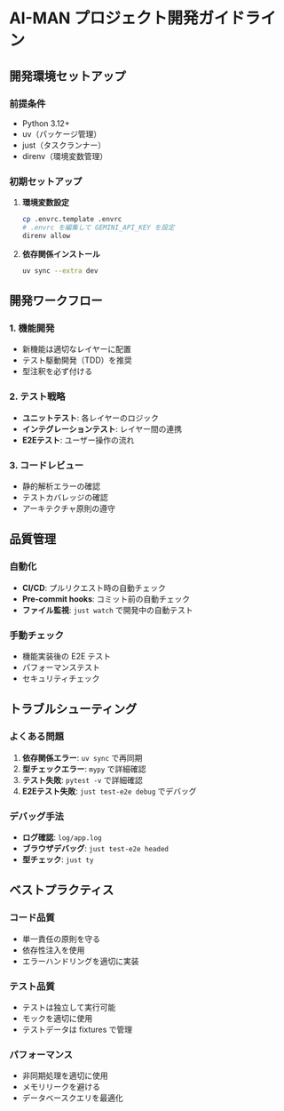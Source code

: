 # AI-MAN プロジェクト開発ガイドライン

## 開発環境セットアップ

### 前提条件
- Python 3.12+
- uv（パッケージ管理）
- just（タスクランナー）
- direnv（環境変数管理）

### 初期セットアップ
1. **環境変数設定**
   ```bash
   cp .envrc.template .envrc
   # .envrc を編集して GEMINI_API_KEY を設定
   direnv allow
   ```

2. **依存関係インストール**
   ```bash
   uv sync --extra dev
   ```

## 開発ワークフロー

### 1. 機能開発
- 新機能は適切なレイヤーに配置
- テスト駆動開発（TDD）を推奨
- 型注釈を必ず付ける

### 2. テスト戦略
- **ユニットテスト**: 各レイヤーのロジック
- **インテグレーションテスト**: レイヤー間の連携
- **E2Eテスト**: ユーザー操作の流れ

### 3. コードレビュー
- 静的解析エラーの確認
- テストカバレッジの確認
- アーキテクチャ原則の遵守

## 品質管理

### 自動化
- **CI/CD**: プルリクエスト時の自動チェック
- **Pre-commit hooks**: コミット前の自動チェック
- **ファイル監視**: `just watch` で開発中の自動テスト

### 手動チェック
- 機能実装後の E2E テスト
- パフォーマンステスト
- セキュリティチェック

## トラブルシューティング

### よくある問題
1. **依存関係エラー**: `uv sync` で再同期
2. **型チェックエラー**: `mypy` で詳細確認
3. **テスト失敗**: `pytest -v` で詳細確認
4. **E2Eテスト失敗**: `just test-e2e debug` でデバッグ

### デバッグ手法
- **ログ確認**: `log/app.log`
- **ブラウザデバッグ**: `just test-e2e headed`
- **型チェック**: `just ty`

## ベストプラクティス

### コード品質
- 単一責任の原則を守る
- 依存性注入を使用
- エラーハンドリングを適切に実装

### テスト品質
- テストは独立して実行可能
- モックを適切に使用
- テストデータは fixtures で管理

### パフォーマンス
- 非同期処理を適切に使用
- メモリリークを避ける
- データベースクエリを最適化